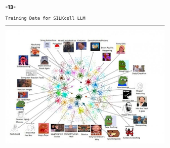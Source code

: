 ### -13-
<tt>Training Data for SILKcell LLM</tt>
<br>
<hr noshade>

![meme-diagram](https://github.com/anthonymcwhite/gurTbffnzreCebwrpg-13-/blob/main/images/meme-diagram.jpg)


